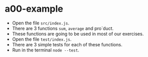 # a00-example

* Open the file `src/index.js`.
* There are 3 functions `sum`, `average` and pro`duct.
* These functions are going to be used in most of our exercises.
* Open the file `test/index.js`.
* There are 3 simple tests for each of these functions.
* Run in the terminal `node --test`.